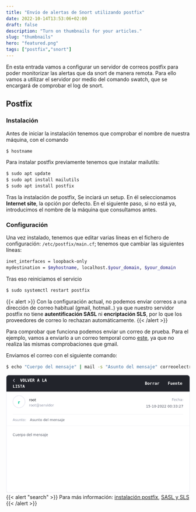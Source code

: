 ```yaml
---
title: "Envío de alertas de Snort utilizando postfix"
date: 2022-10-14T13:53:06+02:00
draft: false
description: "Turn on thumbnails for your articles."
slug: "thumbnails"
hero: "featured.png"
tags: ["postfix","snort"]
---
```


En esta entrada vamos a configurar un servidor de correos postfix para poder monitorizar las alertas que da snort de manera remota. Para ello vamos a utilizar el servidor por medio del comando swatch, que se encargará de comprobar el log de snort.

## Postfix
### Instalación
Antes de iniciar la instalación tenemos que comprobar el nombre de nuestra máquina, con el comando
```bash
$ hostname
```
Para instalar postfix previamente tenemos que instalar mailutils:
```bash
$ sudo apt update
$ sudo apt install mailutils
$ sudo apt install postfix
```
Tras la instalación de postfix, Se inciará un setup. En él seleccionamos **Internet site**, la opción por defecto. En el siguiente paso, si no está ya, introducimos el nombre de la máquina que consultamos antes. 

### Configuración

Una vez instalado, tenemos que editar varias líneas en el fichero de configuración: `/etc/postfix/main.cf`; tenemos que cambiar las siguientes líneas:
```bash
inet_interfaces = loopback-only
mydestination = $myhostname, localhost.$your_domain, $your_domain
```
Tras eso reiniciamos el servicio 
```bash
$ sudo systemctl restart postfix
```
{{< alert >}}
Con la configuración actual, no podemos enviar correos a una dirección de correo habitual (gmail, hotmail..) ya que nuestro servidor postfix no tiene **autentificación SASL** ni **encriptación SLS**, por lo que los proveedores de correo lo rechazan automáticamente.
{{< /alert >}}

Para comprobar que funciona podemos enviar un correo de prueba. Para el ejemplo, vamos a enviarlo a un correo temporal como [este](https://temp-mail.org/es/), ya que no realiza las mismas comprobaciones que gmail.

Enviamos el correo con el siguiente comando:
```bash
$ echo "Cuerpo del mensaje" | mail -s "Asunto del mensaje" correoelectronico
```
![muestra correo temporal](prueba_correo.png)
{{< alert "search" >}}
Para más información:
[instalación postfix](https://netcorecloud.com/tutorials/install-postfix-as-send-only-smtp-server/),
[SASL y SLS](https://souptonuts.sourceforge.net/postfix_tutorial.html)
{{< /alert >}}